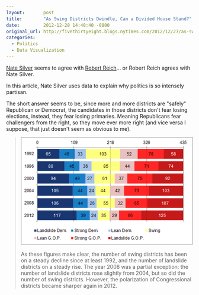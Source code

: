 ```yaml
---
layout:       post
title:        "As Swing Districts Dwindle, Can a Divided House Stand?"
date:         2012-12-28 14:40:40 -0800
original_url: http://fivethirtyeight.blogs.nytimes.com/2012/12/27/as-swing-districts-dwindle-can-a-divided-house-stand/?smid=li-share
categories:
  - Politics
  - Data Visualization
---
```


 [Nate Silver](https://twitter.com/fivethirtyeight)  seems to agree with  [Robert Reich](https://twitter.com/rbreich)... or Robert Reich agrees with Nate Silver.

In this article, Nate Silver uses data to explain why politics is so intensely partisan.

The short answer seems to be, since more and more districts are "safely" Republican or Democrat, the candidates in those districts don't fear losing elections, instead, they fear losing primaries. Meaning Republicans fear challengers from the right, so they move ever more right (and vice versa I suppose, that just doesn't seem as obvious to me).

 >   ![](/assets/import/e8b7ee042af78e50e9c61da84d2b6a3f.png)  
 > 
 > As these figures make clear, the number of swing districts has been on a steady decline since at least 1992, and the number of landslide districts on a steady rise. The year 2008 was a partial exception: the number of landslide districts rose slightly from 2004, but so did the number of swing districts. However, the polarization of Congressional districts became sharper again in 2012.
 > 
 > 

